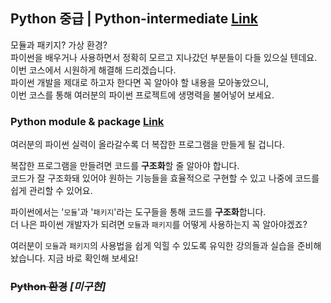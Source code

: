 ## Python 중급 | Python-intermediate [Link](https://www.codeit.kr/courses/python-intermediate)

모듈과 패키지? 가상 환경?  
파이썬을 배우거나 사용하면서 정확히 모르고 지나갔던 부분들이 다들 있으실 텐데요.  
이번 코스에서 시원하게 해결해 드리겠습니다.  
파이썬 개발을 제대로 하고자 한다면 꼭 알아야 할 내용을 모아놓았으니,  
이번 코스를 통해 여러분의 파이썬 프로젝트에 생명력을 불어넣어 보세요.

### Python module & package [Link](https://www.codeit.kr/courses/python-intermediate/topics/python-module-and-package)

여러분의 파이썬 실력이 올라갈수록 더 복잡한 프로그램을 만들게 될 겁니다.

복잡한 프로그램을 만들려면 코드를 **구조화**할 줄 알아야 합니다.  
코드가 잘 구조화돼 있어야 원하는 기능들을 효율적으로 구현할 수 있고 나중에 코드를 쉽게 관리할 수 있어요.

파이썬에서는 '`모듈`'과 '`패키지`'라는 도구들을 통해 코드를 **구조화**합니다.  
더 나은 파이썬 개발자가 되려면 `모듈`과 `패키지`를 어떻게 사용하는지 꼭 알아야겠죠?

여러분이 `모듈`과 `패키지`의 사용법을 쉽게 익힐 수 있도록 유익한 강의들과 실습을 준비해 놨습니다. 지금 바로 확인해 보세요!

### ~~Python 환경~~ *[미구현]*
